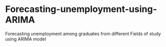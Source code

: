 # Forecasting-unemployment-using-ARIMA
Forecasting unemployment among graduates from different Fields of study using ARIMA model
